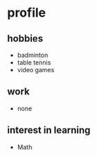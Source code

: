 # profile
## hobbies
- badminton
- table tennis
- video games
## work
- none
## interest in learning
- Math

